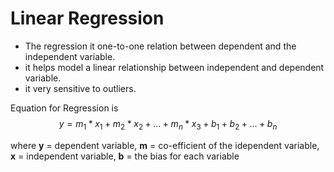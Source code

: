 # Linear Regression
- The regression it one-to-one relation between dependent and the independent variable.
- it helps model a linear relationship between independent and dependent variable.
- it very sensitive to outliers. 

Equation for Regression is
$$ y = m_1*x_1 + m_2*x_2 + ... + m_n*x_3 + b_1 + b_2 + ... + b_n$$

where **y** = dependent variable, **m** = co-efficient of the idependent variable, **x** = independent variable, **b** = the bias for each variable